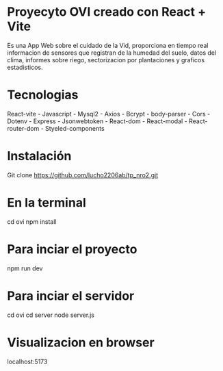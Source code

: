 
# Proyecyto OVI creado con React + Vite

Es una App Web sobre el cuidado de la Vid, proporciona en tiempo real informacion de sensores que registran de la humedad del suelo,
datos del clima, informes sobre riego, sectorizacion por plantaciones y graficos estadisticos.

# Tecnologias

React-vite - Javascript - Mysql2 - Axios - Bcrypt - body-parser - Cors - Dotenv - Express - Jsonwebtoken - React-dom - React-modal - React-router-dom - Styeled-components

# Instalación

Git clone https://github.com/lucho2206ab/tp_nro2.git

# En la terminal 
cd ovi
npm install

# Para inciar el proyecto
npm run dev

# Para inciar el servidor
cd ovi
cd server
node server.js

# Visualizacion en browser
localhost:5173


